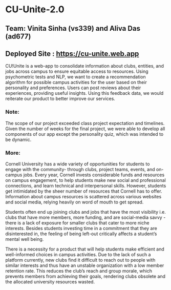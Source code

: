 # CU-Unite-2.0

## Team: Vinita Sinha (vs339) and Aliva Das (ad677)

## Deployed Site : https://cu-unite.web.app

CU!Unite is a web-app to consolidate information about clubs, entities, and jobs across campus to ensure equitable access to resources. Using psychometric tests and NLP, we want to create a recommendation algorithm for possible campus activities for the user based on their personality and preferences. Users can post reviews about their experiences, providing useful insights. Using this feedback data, we would reiterate our product to better improve our services.

### Note: 
The scope of our project exceeded class project expectation and timelines. Given the number of weeks for the final project, we were able to develop all components of our app except the personality quiz, which was intended to be dynamic.

### More:

Cornell University has a wide variety of opportunities for students to engage with the community- through clubs, project teams, events, and on-campus jobs. Every year, Cornell invests considerable funds and resources on campus engagement, to help students make new social and professional connections, and learn technical and interpersonal skills. However, students get intimidated by the sheer number of resources that Cornell has to offer. Information about campus resources is scattered across various websites and social media, relying heavily on word of mouth to get spread. 


Students often end up joining clubs and jobs that have the most visibility i.e. clubs that have more members, more funding, and are social-media savvy - there is a lack of exposure for smaller clubs that cater to more niche interests. Besides students investing time in a commitment that they are disinterested in, the feeling of being left-out critically affects a student’s mental well being. 


There is a necessity for a product that will help students make efficient and well-informed choices in campus activities. Due to the lack of such a platform currently, new clubs find it difficult to reach out to people with similar interests and thus have an unstable organization with a low member retention rate. This reduces the club’s reach and group morale, which prevents members from achieving their goals, rendering clubs obsolete and the allocated university resources wasted.
